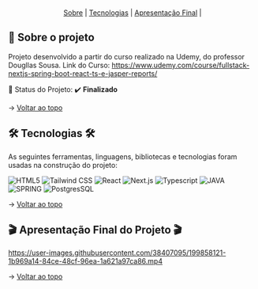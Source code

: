 <br id="topo">

<p align="center">
    <a href="#sobre">Sobre</a>  |     
    <a href="#tecnologias">Tecnologias</a>  |  
    <a href="#final">Apresentação Final</a>  |
</p>

<span id="sobre">

## :bookmark_tabs: Sobre o projeto

Projeto desenvolvido a partir do curso realizado na Udemy, do professor Dougllas Sousa.
Link do Curso: https://www.udemy.com/course/fullstack-nextjs-spring-boot-react-ts-e-jasper-reports/

:pushpin: Status do Projeto: :heavy_check_mark: **Finalizado**

→ [Voltar ao topo](#topo)

<span id="tecnologias">

## 🛠️ Tecnologias 🛠️ 

As seguintes ferramentas, linguagens, bibliotecas e tecnologias foram usadas na construção do projeto:

<img src="https://img.shields.io/badge/HTML5-E34F26?style=for-the-badge&logo=html5&logoColor=white" alt="HTML5" />
<img src="https://img.shields.io/badge/Tailwind_CSS-38B2AC?style=for-the-badge&logo=tailwind-css&logoColor=white" alt="Tailwind CSS" /> 
<img src="https://img.shields.io/badge/React-20232A?style=for-the-badge&logo=react&logoColor=61DAFB" alt="React" />
<img src="https://img.shields.io/badge/Next-black?style=for-the-badge&logo=next.js&logoColor=white" alt="Next.js" />
<img src="https://img.shields.io/badge/TypeScript-007ACC?style=for-the-badge&logo=typescript&logoColor=white" alt="Typescript" />
<img src="https://img.shields.io/badge/java-%23ED8B00.svg?style=for-the-badge&logo=java&logoColor=white" alt="JAVA" />
<img src="https://img.shields.io/badge/spring-%236DB33F.svg?style=for-the-badge&logo=spring&logoColor=white" alt="SPRING" />
<img src="https://img.shields.io/badge/PostgreSQL-316192?style=for-the-badge&logo=postgresql&logoColor=white" alt="PostgresSQL" />

→ [Voltar ao topo](#topo)
    
<span id="final">

## :clapper: Apresentação Final do Projeto :clapper:
    
https://user-images.githubusercontent.com/38407095/199858121-1b969a14-84ce-48cf-96ea-1a621a97ca86.mp4
    
 
→ [Voltar ao topo](#topo)
